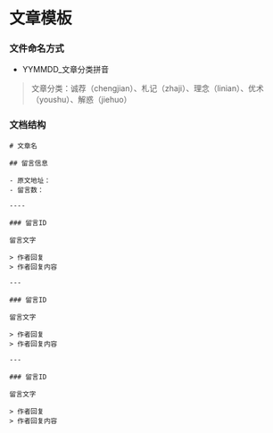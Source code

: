 # 文章模板

### 文件命名方式
- YYMMDD_文章分类拼音
> 文章分类：诚荐（chengjian）、札记（zhaji）、理念（linian）、优术（youshu）、解惑（jiehuo）


### 文档结构
```
# 文章名

## 留言信息

- 原文地址：
- 留言数：

----

### 留言ID

留言文字

> 作者回复
> 作者回复内容

---

### 留言ID

留言文字

> 作者回复
> 作者回复内容

---

### 留言ID

留言文字

> 作者回复
> 作者回复内容



```
